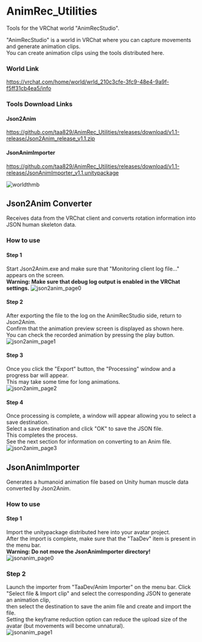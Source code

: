 # AnimRec_Utilities
Tools for the VRChat world "AnimRecStudio".

"AnimRecStudio" is a world in VRChat where you can capture movements and generate animation clips.  
You can create animation clips using the tools distributed here.  
### World Link
https://vrchat.com/home/world/wrld_210c3cfe-3fc9-48e4-9a9f-f5ff31cb4ea5/info

### Tools Download Links
#### Json2Anim
https://github.com/taa829/AnimRec_Utilities/releases/download/v1.1-release/Json2Anim_release_v1.1.zip
#### JsonAnimImporter
https://github.com/taa829/AnimRec_Utilities/releases/download/v1.1-release/JsonAnimImporter_v1.1.unitypackage

![worldthmb](https://github.com/user-attachments/assets/ca30a860-832b-4ec6-ad10-59a0a7fc6494)

## Json2Anim Converter
Receives data from the VRChat client and converts rotation information into JSON human skeleton data.
### How to use
#### Step 1
Start Json2Anim.exe and make sure that "Monitoring client log file..." appears on the screen.  
**Warning: Make sure that debug log output is enabled in the VRChat settings.**
![json2anim_page0](https://github.com/user-attachments/assets/5dd85222-29b5-486f-99a8-3d07f5a971e5)
#### Step 2
After exporting the file to the log on the AnimRecStudio side, return to Json2Anim.  
Confirm that the animation preview screen is displayed as shown here.  
You can check the recorded animation by pressing the play button.  
![json2anim_page1](https://github.com/user-attachments/assets/bb1c79e5-d439-46c6-8129-e3a76fd7856e)
#### Step 3
Once you click the "Export" button, the "Processing" window and a progress bar will appear.  
This may take some time for long animations.  
![json2anim_page2](https://github.com/user-attachments/assets/6e79b57e-4f2e-4978-a768-c551429df493)
#### Step 4
Once processing is complete, a window will appear allowing you to select a save destination.  
Select a save destination and click "OK" to save the JSON file.  
This completes the process.  
See the next section for information on converting to an Anim file.  
![json2anim_page3](https://github.com/user-attachments/assets/867be11b-06cd-4c6e-8c89-152dad96c873)

## JsonAnimImporter
Generates a humanoid animation file based on Unity human muscle data converted by Json2Anim.
### How to use
#### Step 1
Import the unitypackage distributed here into your avatar project.  
After the import is complete, make sure that 
the "TaaDev" item is present in the menu bar.  
**Warning: Do not move the JsonAnimImporter directory!**
![jsonanim_page0](https://github.com/user-attachments/assets/f0537021-b84d-4bc4-b2ec-e081ddf12468)
### Step 2
Launch the importer from "TaaDev/Anim Importer" on the menu bar.
Click "Select file & Import clip" and select the corresponding JSON to generate an animation clip,  
then select the destination to save the anim file and create and import the file.  
Setting the keyframe reduction option can reduce the upload size of the avatar (but movements will become unnatural).  
![jsonanim_page1](https://github.com/user-attachments/assets/1fd1e135-75ab-4daf-9f21-19b79915181c)
